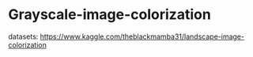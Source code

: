 # Grayscale-image-colorization

datasets: https://www.kaggle.com/theblackmamba31/landscape-image-colorization
